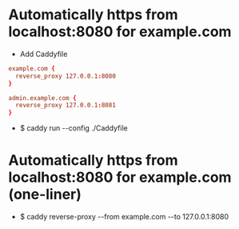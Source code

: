 Automatically https from localhost:8080 for example.com
=====
* Add Caddyfile
```conf
example.com {
  reverse_proxy 127.0.0.1:8080
}

admin.example.com {
  reverse_proxy 127.0.0.1:8081
}
```
* $ caddy run --config ./Caddyfile

Automatically https from localhost:8080 for example.com (one-liner)
=====
* $ caddy reverse-proxy --from example.com --to 127.0.0.1:8080
